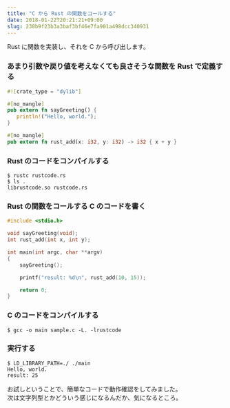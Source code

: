 ```yaml
---
title: "C から Rust の関数をコールする"
date: 2018-01-22T20:21:21+09:00
slug: 230b9f23b3a3baf3bf46e7fa901a498dcc340931
---
```


Rust に関数を実装し、それを C から呼び出します。


### あまり引数や戻り値を考えなくても良さそうな関数を Rust で定義する

```rust
#![crate_type = "dylib"]

#[no_mangle]
pub extern fn sayGreeting() {
   println!("Hello, world.");
}

#[no_mangle]
pub extern fn rust_add(x: i32, y: i32) -> i32 { x + y }
```

### Rust のコードをコンパイルする

```
$ rustc rustcode.rs
$ ls .
librustcode.so rustcode.rs
```

### Rust の関数をコールする C のコードを書く

```c
#include <stdio.h>

void sayGreeting(void);
int rust_add(int x, int y);

int main(int argc, char **argv)
{
    sayGreeting();

    printf("result: %d\n", rust_add(10, 15));

    return 0;
}
```

### C のコードをコンパイルする

```
$ gcc -o main sample.c -L. -lrustcode
```

### 実行する

```
$ LD_LIBRARY_PATH=./ ./main
Hello, world.
result: 25
```

お試しということで、簡単なコードで動作確認をしてみました。  
次は文字列型とかどういう感じになるんだか、気になるところ。

